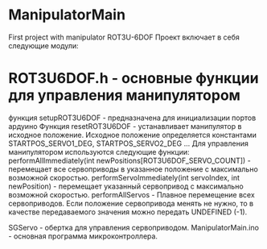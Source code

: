 # ManipulatorMain
First project with manipulator ROT3U-6DOF
Проект включает в себя следующие модули:
# ROT3U6DOF.h	- основные функции для управления манипулятором
функция setupROT3U6DOF - предназначена для инициализации портов ардуино
Функция resetROT3U6DOF - устанавливает манипулятор в исходное положение.
Исходное положение определяется константами
STARTPOS_SERVO1_DEG, STARTPOS_SERVO2_DEG ...
Для управления манипулятором используются следующие функции:
performAllImmediately(int newPositions[ROT3U6DOF_SERVO_COUNT]) - перемещает все сервоприводы в указанное положение с максимально возможной скоростью.
performServoImmediately(int servoIndex, int newPosition) - перемещает указанный сервопривод с максимально возможной скоростью.
performAllServos - Плавное перемещение всех сервоприводов. Если положение сервопривода менять не нужно, то в качестве передаваемого значения можно передать UNDEFINED (-1).

SGServo - обертка для управления сервоприводом.
ManipulatorMain.ino - основная программа микроконтроллера.
